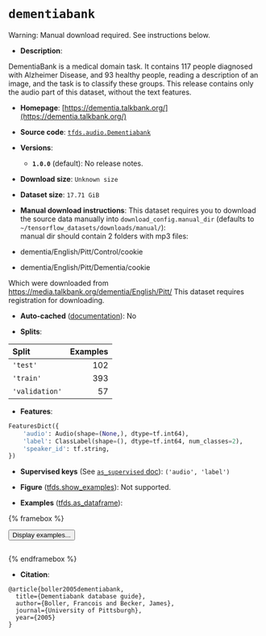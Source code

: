 <div itemscope itemtype="http://schema.org/Dataset">
  <div itemscope itemprop="includedInDataCatalog" itemtype="http://schema.org/DataCatalog">
    <meta itemprop="name" content="TensorFlow Datasets" />
  </div>
  <meta itemprop="name" content="dementiabank" />
  <meta itemprop="description" content="DementiaBank is a medical domain task. It contains 117 people diagnosed with&#10;Alzheimer Disease, and 93 healthy people, reading a description of an image, and&#10;the task is to classify these groups.&#10;This release contains only the audio part of this dataset, without the text&#10;features.&#10;&#10;To use this dataset:&#10;&#10;```python&#10;import tensorflow_datasets as tfds&#10;&#10;ds = tfds.load(&#x27;dementiabank&#x27;, split=&#x27;train&#x27;)&#10;for ex in ds.take(4):&#10;  print(ex)&#10;```&#10;&#10;See [the guide](https://www.tensorflow.org/datasets/overview) for more&#10;informations on [tensorflow_datasets](https://www.tensorflow.org/datasets).&#10;&#10;" />
  <meta itemprop="url" content="https://www.tensorflow.org/datasets/catalog/dementiabank" />
  <meta itemprop="sameAs" content="https://dementia.talkbank.org/" />
  <meta itemprop="citation" content="@article{boller2005dementiabank,&#10;  title={Dementiabank database guide},&#10;  author={Boller, Francois and Becker, James},&#10;  journal={University of Pittsburgh},&#10;  year={2005}&#10;}" />
</div>

# `dementiabank`


Warning: Manual download required. See instructions below.

*   **Description**:

DementiaBank is a medical domain task. It contains 117 people diagnosed with
Alzheimer Disease, and 93 healthy people, reading a description of an image, and
the task is to classify these groups. This release contains only the audio part
of this dataset, without the text features.

*   **Homepage**:
    [https://dementia.talkbank.org/](https://dementia.talkbank.org/)

*   **Source code**:
    [`tfds.audio.Dementiabank`](https://github.com/tensorflow/datasets/tree/master/tensorflow_datasets/audio/dementiabank.py)

*   **Versions**:

    *   **`1.0.0`** (default): No release notes.

*   **Download size**: `Unknown size`

*   **Dataset size**: `17.71 GiB`

*   **Manual download instructions**: This dataset requires you to
    download the source data manually into `download_config.manual_dir`
    (defaults to `~/tensorflow_datasets/downloads/manual/`):<br/>
    manual dir should contain 2 folders with mp3 files:

*   dementia/English/Pitt/Control/cookie

*   dementia/English/Pitt/Dementia/cookie

Which were downloaded from https://media.talkbank.org/dementia/English/Pitt/
This dataset requires registration for downloading.

*   **Auto-cached**
    ([documentation](https://www.tensorflow.org/datasets/performances#auto-caching)):
    No

*   **Splits**:

Split          | Examples
:------------- | -------:
`'test'`       | 102
`'train'`      | 393
`'validation'` | 57

*   **Features**:

```python
FeaturesDict({
    'audio': Audio(shape=(None,), dtype=tf.int64),
    'label': ClassLabel(shape=(), dtype=tf.int64, num_classes=2),
    'speaker_id': tf.string,
})
```

*   **Supervised keys** (See
    [`as_supervised` doc](https://www.tensorflow.org/datasets/api_docs/python/tfds/load#args)):
    `('audio', 'label')`

*   **Figure**
    ([tfds.show_examples](https://www.tensorflow.org/datasets/api_docs/python/tfds/visualization/show_examples)):
    Not supported.

*   **Examples**
    ([tfds.as_dataframe](https://www.tensorflow.org/datasets/api_docs/python/tfds/as_dataframe)):

<!-- mdformat off(HTML should not be auto-formatted) -->

{% framebox %}

<button id="displaydataframe">Display examples...</button>
<div id="dataframecontent" style="overflow-x:auto"></div>
<script>
const url = "https://storage.googleapis.com/tfds-data/visualization/dataframe/dementiabank-1.0.0.html";
const dataButton = document.getElementById('displaydataframe');
dataButton.addEventListener('click', async () => {
  // Disable the button after clicking (dataframe loaded only once).
  dataButton.disabled = true;

  const contentPane = document.getElementById('dataframecontent');
  try {
    const response = await fetch(url);
    // Error response codes don't throw an error, so force an error to show
    // the error message.
    if (!response.ok) throw Error(response.statusText);

    const data = await response.text();
    contentPane.innerHTML = data;
  } catch (e) {
    contentPane.innerHTML =
        'Error loading examples. If the error persist, please open '
        + 'a new issue.';
  }
});
</script>

{% endframebox %}

<!-- mdformat on -->

*   **Citation**:

```
@article{boller2005dementiabank,
  title={Dementiabank database guide},
  author={Boller, Francois and Becker, James},
  journal={University of Pittsburgh},
  year={2005}
}
```

